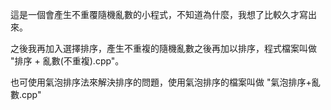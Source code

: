 這是一個會產生不重覆隨機亂數的小程式，不知道為什麼，我想了比較久才寫出來。

之後我再加入選擇排序，產生不重複的隨機亂數之後再加以排序，程式檔案叫做 "排序 + 亂數(不重複).cpp"。

也可使用氣泡排序法來解決排序的問題，使用氣泡排序的檔案叫做 "氣泡排序+亂數.cpp"
